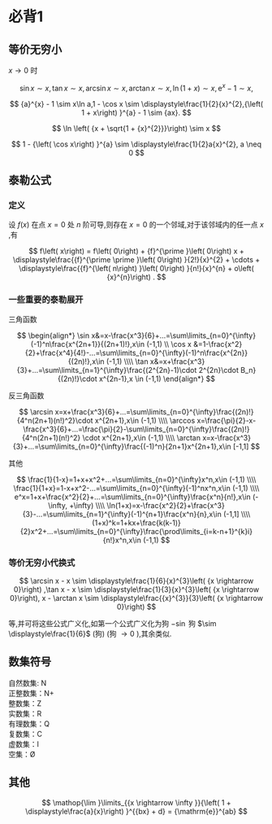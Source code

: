 # 必背1

## 等价无穷小

$x \rightarrow 0$ 时

$$
\sin x \sim x,\tan x \sim x,\arcsin x \sim x,\arctan x \sim x,\ln \left( {1 + x}\right) \sim x,{\mathrm{e}}^{x} - 1 \sim x,
$$

$$
{a}^{x} - 1 \sim x\ln a,1 - \cos x \sim \displaystyle\frac{1}{2}{x}^{2},{\left( 1 + x\right) }^{a} - 1 \sim {ax}.
$$

$$
\ln \left( {x + \sqrt{1 + {x}^{2}}}\right) \sim x
$$

$$
1 - {\left( \cos x\right) }^{a} \sim \displaystyle\frac{1}{2}a{x}^{2}, a \neq 0
$$

## 泰勒公式

### 定义

设 $f\left( x\right)$ 在点 $x = 0$ 处 $n$ 阶可导,则存在 $x = 0$ 的一个邻域,对于该邻域内的任一点 $x$ ,有

$$
f\left( x\right) = f\left( 0\right) + {f}^{\prime }\left( 0\right) x + \displaystyle\frac{{f}^{\prime \prime }\left( 0\right) }{2!}{x}^{2} + \cdots + \displaystyle\frac{{f}^{\left( n\right) }\left( 0\right) }{n!}{x}^{n} + o\left( {x}^{n}\right) .
$$

### 一些重要的泰勒展开

三角函数

$$
\begin{align*}
\sin x&=x-\frac{x^3}{6}+...=\sum\limits_{n=0}^{\infty}(-1)^n\frac{x^{2n+1}}{(2n+1)!},x\in (-1,1) \\ \cos x &=1-\frac{x^2}{2}+\frac{x^4}{4!}-...=\sum\limits_{n=0}^{\infty}(-1)^n\frac{x^{2n}}{(2n)!},x\in (-1,1) \\\\ \tan x&=x+\frac{x^3}{3}+...=\sum\limits_{n=1}^{\infty}\frac{(2^{2n}-1)\cdot 2^{2n}\cdot B_n}{(2n)!}\cdot x^{2n-1},x \in (-1,1)
\end{align*}
$$

反三角函数

$$
\arcsin x=x+\frac{x^3}{6}+...=\sum\limits_{n=0}^{\infty}\frac{(2n)!}{4^n(2n+1)(n!)^2}\cdot x^{2n+1},x\in (-1,1) \\\\ \arccos x=\frac{\pi}{2}-x-\frac{x^3}{6}+...=\frac{\pi}{2}-\sum\limits_{n=0}^{\infty}\frac{(2n)!}{4^n(2n+1)(n!)^2} \cdot x^{2n+1},x\in (-1,1) \\\\ \arctan x=x-\frac{x^3}{3}+...=\sum\limits_{n=0}^{\infty}\frac{(-1)^n}{2n+1}x^{2n+1},x\in [-1,1]
$$

其他

$$
\frac{1}{1-x}=1+x+x^2+...=\sum\limits_{n=0}^{\infty}x^n,x\in (-1,1) \\\\ \frac{1}{1+x}=1-x+x^2-...=\sum\limits_{n=0}^{\infty}(-1)^nx^n,x\in (-1,1) \\\\ e^x=1+x+\frac{x^2}{2}+...=\sum\limits_{n=0}^{\infty}\frac{x^n}{n!},x\in (-\infty, +\infty) \\\\ \ln(1+x)=x-\frac{x^2}{2}+\frac{x^3}{3}-...=\sum\limits_{n=1}^{\infty}(-1)^{n+1}\frac{x^n}{n},x\in (-1,1] \\\\ (1+x)^k=1+kx+\frac{k(k-1)}{2}x^2+...=\sum\limits_{n=0}^{\infty}\frac{\prod\limits_{i=k-n+1}^{k}i}{n!}x^n,x\in (-1,1)
$$

### 等价无穷小代换式

$$
\arcsin x - x \sim \displaystyle\frac{1}{6}{x}^{3}\left( {x \rightarrow 0}\right) ,\tan x - x \sim \displaystyle\frac{1}{3}{x}^{3}\left( {x \rightarrow 0}\right), x - \arctan x \sim \displaystyle\frac{{x}^{3}}{3}\left( {x \rightarrow 0}\right)
$$

等,并可将这些公式广义化,如第一个公式广义化为狗 $- \sin$ 狗 $\sim \displaystyle\frac{1}{6}$ (狗) (狗 $\rightarrow 0$ ),其余类似.

## 数集符号

自然数集: N  
正整数集：N+  
整数集：Z  
实数集：R  
有理数集：Q  
复数集：C  
虚数集：I  
空集：Ø

## 其他

$$
\mathop{\lim }\limits_{{x \rightarrow \infty }}{\left( 1 + \displaystyle\frac{a}{x}\right) }^{{bx} + d} = {\mathrm{e}}^{ab}
$$
